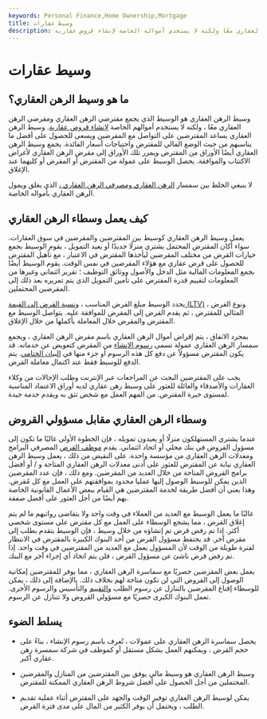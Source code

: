 ```yaml
---
keywords: Personal Finance,Home Ownership,Mortgage
title: وسيط عقارات
description: وسيط الرهن العقاري هو وسيط يجمع مقترضي الرهن العقاري ومقرضي الرهن العقاري معًا ولكنه لا يستخدم أمواله الخاصة لإنشاء قروض عقارية.
---
```


# وسيط عقارات
## ما هو وسيط الرهن العقاري؟

وسيط الرهن العقاري هو الوسيط الذي يجمع مقترضي الرهن العقاري ومقرضي الرهن العقاري معًا ، ولكنه لا يستخدم أموالهم الخاصة [لإنشاء قروض عقارية](/mortgage_originator). وسيط الرهن العقاري يساعد المقترضين على التواصل مع المقرضين ويسعى للحصول على أفضل ما يناسبهم من حيث الوضع المالي للمقترض واحتياجات أسعار الفائدة. يجمع وسيط الرهن العقاري أيضًا الأوراق من المقترض ويمرر تلك الأوراق إلى مقرض الرهن العقاري لأغراض الاكتتاب والموافقة. يحصل الوسيط على عمولة من المقترض أو المقرض أو كليهما عند الإغلاق.

لا ينبغي الخلط بين سمسار [الرهن العقاري ومصرفي الرهن العقاري ،](/mortgagebanker) الذي يغلق ويمول الرهن العقاري بأمواله الخاصة.

## كيف يعمل وسطاء الرهن العقاري

يعمل وسيط الرهن العقاري كوسيط بين المقترضين والمقرضين في سوق العقارات. سواء أكان المقترض المحتمل يشتري منزلًا جديدًا أو يعيد التمويل ، يقوم الوسيط بجمع خيارات القرض من مختلف المقرضين ليأخذها المقترض في الاعتبار ، مع تأهيل المقترض للحصول على قرض عقاري مع هؤلاء المقرضين في نفس الوقت. يقوم الوسيط أيضًا بجمع المعلومات المالية مثل الدخل والأصول ووثائق التوظيف ؛ تقرير ائتماني وغيرها من المعلومات لتقييم قدرة المقترض على تأمين التمويل الذي يتم تمريره بعد ذلك إلى المقرضين المحتملين.

يحدد الوسيط مبلغ القرض المناسب ، [ونسبة القرض إلى القيمة (LTV)](/loantovalue) ، ونوع القرض المثالي للمقترض ، ثم يقدم القرض إلى المقرض للموافقة عليه. يتواصل الوسيط مع المقترض والمقرض خلال المعاملة بأكملها من خلال الإغلاق.

بمجرد الاتفاق ، يتم إقراض أموال الرهن العقاري باسم مقرض الرهن العقاري ، ويجمع سمسار الرهن العقاري عمولة تسمى [رسوم الإنشاء](/origination-fee) من المقرض كتعويض عن خدماته. قد يكون المقترض مسؤولاً عن دفع كل هذه الرسوم أو جزء منها في [البيان الختامي](/closingstatement). يتم الدفع للوسيط فقط عند اكتمال معاملة القرض.

يجب على المقترضين البحث عن المراجعات عبر الإنترنت وطلب الإحالات من وكلاء العقارات والأصدقاء والعائلة للعثور على وسيط رهن عقاري لديه أوراق الاعتماد المناسبة لمستوى خبرة المقترض. من المهم العمل مع شخص تثق به ويقدم خدمة جيدة.

## وسطاء الرهن العقاري مقابل مسؤولي القروض

عندما يشتري المستهلكون منزلًا أو يعيدون تمويله ، فإن الخطوة الأولى غالبًا ما تكون إلى مسؤول القروض في بنك محلي أو اتحاد ائتماني. يقدم [موظف القرض](/loanofficer) المصرفي البرامج ومعدلات الرهن العقاري من مؤسسة واحدة. على النقيض من ذلك ، يعمل وسيط الرهن العقاري نيابة عن المقترض للعثور على أدنى معدلات الرهن العقاري المتاحة و / أو أفضل برامج القروض المتاحة من خلال العديد من المقرضين. ومع ذلك ، فإن عدد المقرضين الذين يمكن للوسيط الوصول إليها عمليا محدود بموافقتهم على العمل مع كل مُقرض. وهذا يعني أن أفضل طريقة لخدمة المقترضين هي القيام ببعض الأعمال القانونية الخاصة بهم أيضًا من أجل العثور على أفضل صفقة.

غالبًا ما يعمل الوسيط مع العديد من العملاء في وقت واحد ولا يتقاضى رواتبهم ما لم يتم إغلاق القرض ، مما يشجع الوسطاء على العمل مع كل مقترض على مستوى شخصي أكثر. إذا تم رفض قرض تم إنشاؤه من خلال وسيط ، فإن الوسيط يتقدم بطلب إلى مقرض آخر. قد يحتفظ مسؤول القرض من أحد البنوك الكبيرة بالمقترض في الانتظار لفترة طويلة من الوقت لأن المسؤول يعمل مع العديد من المقترضين في وقت واحد. إذا تم رفض قرض ناشئ عن مسؤول القرض ، فلن يتم اتخاذ أي إجراء آخر مع البنك.

يعمل بعض المقرضين حصريًا مع سماسرة الرهن العقاري ، مما يوفر للمقترضين إمكانية الوصول إلى القروض التي لن تكون متاحة لهم بخلاف ذلك. بالإضافة إلى ذلك ، يمكن للوسطاء إقناع المقرضين بالتنازل عن رسوم الطلب [والتقييم](/appraisal) والتأسيس والرسوم الأخرى. تعمل البنوك الكبرى حصريًا مع مسؤولي القروض ولا تتنازل عن الرسوم.

## يسلط الضوء

- يحصل سماسرة الرهن العقاري على عمولات ، تُعرف باسم رسوم الإنشاء ، بناءً على حجم القرض ، ويمكنهم العمل بشكل مستقل أو كموظف في شركة سمسرة رهن عقاري أكبر.

- وسيط الرهن العقاري هو وسيط مالي يوفق بين المقترضين من المنازل والمقرضين المحتملين من أجل الحصول على أفضل شروط الرهن العقاري الممكنة للمقترض.

- يمكن لوسيط الرهن العقاري توفير الوقت والجهد على المقترض أثناء عملية تقديم الطلب ، ويحتمل أن يوفر الكثير من المال على مدى فترة القرض.

